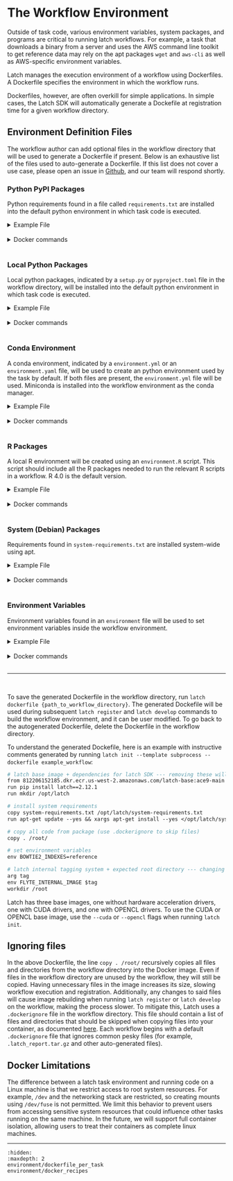# The Workflow Environment

Outside of task code, various environment variables, system packages, and programs are critical to running latch workflows. For example, a task that downloads a binary from a server and uses the AWS command line toolkit to get reference data may rely on the apt packages `wget` and `aws-cli` as well as AWS-specific environment variables.

Latch manages the execution environment of a workflow using Dockerfiles. A Dockerfile specifies the environment in which the workflow runs.

Dockerfiles, however, are often overkill for simple applications. In simple cases, the Latch SDK will automatically generate a Dockefile at registration time for a given workflow directory.

## Environment Definition Files

The workflow author can add optional files in the workflow directory that will be used to generate a Dockerfile if present. Below is an exhaustive list of the files used to auto-generate a Dockerfile. If this list does not cover a use case, please open an issue in [Github](https://github.com/latchbio/latch), and our team will respond shortly.

### Python PyPI Packages
Python requirements found in a file called `requirements.txt` are installed into the default python environment in which task code is executed.

<details>
<summary>Example File</summary>

```
boto3==1.20.24
boto3-stubs[s3,sts,sns,ses,logs]
kubernetes
awscli==1.22.24
```
</details>
<br />

<details>
<summary>Docker commands</summary>

```Dockerfile
copy requirements.txt /opt/latch/requirements.txt
run pip install --requirement /opt/latch/requirements.txt
```
</details>
<br />

### Local Python Packages
Local python packages, indicated by a `setup.py` or `pyproject.toml` file in the workflow directory, will be installed into the default python environment in which task code is executed.

<details>
<summary>Example File</summary>

```python
from setuptools import setup

setup(
    name="latch",
    version="v2.12.1",
    author_email="kenny@latch.bio",
    description="The Latchbio SDK",
    ...
    install_requires=[
        "awscli==1.25.22",
    ],
    classifiers=[
        "Programming Language :: Python :: 3.10",
    ],
)
```
</details>
<br />

<details>
<summary>Docker commands</summary>

```Dockerfile
run pip install --editable /root/
```
</details>
<br />

### Conda Environment
A conda environment, indicated by a `environment.yml` or an `environment.yaml` file, will be used to create an python environment used by the task by default. If both files are present, the `environment.yml` file will be used. Miniconda is installed into the workflow environment as the conda manager.

<details>
<summary>Example File</summary>

```yaml
name: env-name
channels:
  - conda-forge
  - defaults
dependencies:
  - python=3.7
  - codecov
variables:
  VAR1: valueA
  VAR2: valueB
```
</details>
<br />

<details>
<summary>Docker commands</summary>

```Dockerfile
env CONDA_DIR /opt/conda
env PATH=$CONDA_DIR/bin:$PATH
run apt-get update --yes && \
    apt-get install --yes curl && \
    curl --remote-name https://repo.anaconda.com/miniconda/Miniconda3-latest-Linux-x86_64.sh && \
    mkdir /root/.conda && \
    # docs for -b and -p flags: https://docs.anaconda.com/anaconda/install/silent-mode/#linux-macos
    bash Miniconda3-latest-Linux-x86_64.sh -b -p /opt/conda && \
    rm -f Miniconda3-latest-Linux-x86_64.sh && \
    conda init bash
copy environment.yml /opt/latch/environment.yml
run conda env create --file /opt/latch/environment.yml --name workflow
shell ["conda", "run", "--name", "workflow", "/bin/bash", "-c"]
run pip install --upgrade latch
```
</details>
<br />

### R Packages
A local R environment will be created using an `environment.R` script. This script should include all the R packages needed to run the relevant R scripts in a workflow. R 4.0 is the default version.

<details>
<summary>Example File</summary>

```R
install.packages("RCurl")
install.packages("BiocManager")
BiocManager::install("S4Vectors")
```
</details>
<br />

<details>
<summary>Docker commands</summary>

```Dockerfile
run apt-get update --yes && \
    apt-get install --yes software-properties-common && \
    add-apt-repository "deb http://cloud.r-project.org/bin/linux/debian buster-cran40/" && \
    apt-get install --yes r-base r-base-dev libxml2-dev libcurl4-openssl-dev libssl-dev wget
copy environment.R /opt/latch/environment.R
run Rscript /opt/latch/environment.R
```
</details>
<br />

### System (Debian) Packages
Requirements found in `system-requirements.txt` are installed system-wide using apt.

<details>
<summary>Example File</summary>

```
autoconf
samtools
```
</details>
<br />


<details>
<summary>Docker commands</summary>

```Dockerfile
copy system-requirements.txt /opt/latch/system-requirements.txt
run apt-get update --yes && xargs apt-get install --yes </opt/latch/system-requirements.txt
```
</details>
<br />

### Environment Variables
Environment variables found in an `environment` file will be used to set environment variables inside the workflow environment.

<details>
<summary>Example File</summary>

```
BOWTIE2_INDEXES=reference
PATH="$PATH:/root/bowtie2"
```
</details>
<br />

<details>
<summary>Docker commands</summary>

```Dockerfile
env {line1}
env {line2}
...
```
</details>
<br />

---
<br>

To save the generated Dockerfile in the workflow directory, run `latch dockerfile {path_to_workflow_directory}`. The generated Dockefile will be used during subsequent `latch register` and `latch develop` commands to build the workflow environment, and it can be user modified. To go back to the autogenerated Dockerfile, delete the Dockerfile in the workflow directory.

To understand the generated Dockefile, here is an example with instructive comments generated by running `latch init --template subprocess --dockerfile example_workflow`:

```Dockerfile
# latch base image + dependencies for latch SDK --- removing these will break the workflow
from 812206152185.dkr.ecr.us-west-2.amazonaws.com/latch-base:ace9-main
run pip install latch==2.12.1
run mkdir /opt/latch

# install system requirements
copy system-requirements.txt /opt/latch/system-requirements.txt
run apt-get update --yes && xargs apt-get install --yes </opt/latch/system-requirements.txt

# copy all code from package (use .dockerignore to skip files)
copy . /root/

# set environment variables
env BOWTIE2_INDEXES=reference

# latch internal tagging system + expected root directory --- changing these lines will break the workflow
arg tag
env FLYTE_INTERNAL_IMAGE $tag
workdir /root
```

Latch has three base images, one without hardware acceleration drivers, one with CUDA drivers, and one with OPENCL drivers. To use the CUDA or OPENCL base image, use the `--cuda` or `--opencl` flags when running `latch init`.

## Ignoring files

In the above Dockerfile, the line `copy . /root/` recursively copies all files and directories from the workflow directory into the Docker image. Even if files in the workflow directory are unused by the workflow, they will still be copied. Having unnecessary files in the image increases its size, slowing workflow execution and registration. Additionally, any changes to said files will cause image rebuilding when running `latch register` or `latch develop` on the workflow, making the process slower. To mitigate this, Latch uses a `.dockerignore` file in the workflow directory. This file should contain a list of files and directories that should be skipped when copying files into your container, as documented [here](https://docs.docker.com/engine/reference/builder/#dockerignore-file). Each workflow begins with a default `.dockerignore` file that ignores common pesky files (for example, `.latch_report.tar.gz` and other auto-generated files).

## Docker Limitations

The difference between a latch task environment and running code on a Linux machine is that we restrict access to root system resources. For example, `/dev` and the networking stack are restricted, so creating mounts using `/dev/fuse` is not permitted. We limit this behavior to prevent users from accessing sensitive system resources that could influence other tasks running on the same machine. In the future, we will support full container isolation, allowing users to treat their containers as complete linux machines.


---

```{toctree}
:hidden:
:maxdepth: 2
environment/dockerfile_per_task
environment/docker_recipes
```
